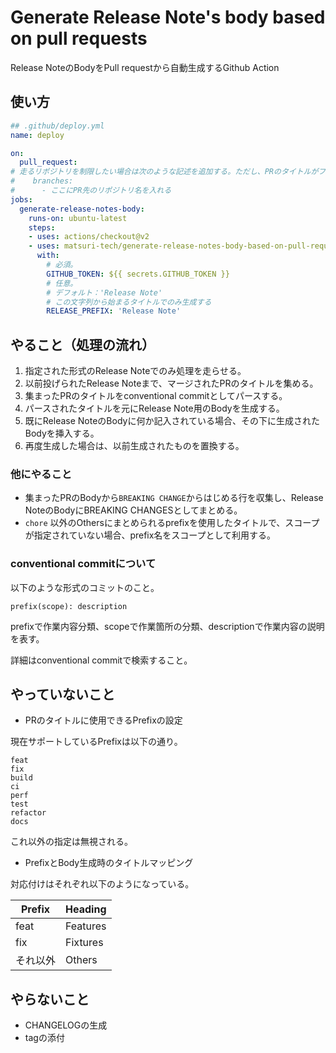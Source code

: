 
# Generate Release Note's body based on pull requests

Release NoteのBodyをPull requestから自動生成するGithub Action

## 使い方

```yml
## .github/deploy.yml
name: deploy

on: 
  pull_request:
# 走るリポジトリを制限したい場合は次のような記述を追加する。ただし、PRのタイトルがフォーマットにしたがっていない場合は即処理が中断するため、制限する意味はさほどない。
#    branches:
#      - ここにPR先のリポジトリ名を入れる
jobs:
  generate-release-notes-body:
    runs-on: ubuntu-latest
    steps:
    - uses: actions/checkout@v2
    - uses: matsuri-tech/generate-release-notes-body-based-on-pull-requests@v1
      with:
        # 必須。
        GITHUB_TOKEN: ${{ secrets.GITHUB_TOKEN }}
        # 任意。
        # デフォルト：'Release Note'
        # この文字列から始まるタイトルでのみ生成する
        RELEASE_PREFIX: 'Release Note'
```

## やること（処理の流れ）

1. 指定された形式のRelease Noteでのみ処理を走らせる。
2. 以前投げられたRelease Noteまで、マージされたPRのタイトルを集める。
3. 集まったPRのタイトルをconventional commitとしてパースする。
4. パースされたタイトルを元にRelease Note用のBodyを生成する。
5. 既にRelease NoteのBodyに何か記入されている場合、その下に生成されたBodyを挿入する。
6. 再度生成した場合は、以前生成されたものを置換する。

### 他にやること

- 集まったPRのBodyから`BREAKING CHANGE`からはじめる行を収集し、Release NoteのBodyにBREAKING CHANGESとしてまとめる。
- `chore` 以外のOthersにまとめられるprefixを使用したタイトルで、スコープが指定されていない場合、prefix名をスコープとして利用する。


### conventional commitについて

以下のような形式のコミットのこと。

```
prefix(scope): description
```

prefixで作業内容分類、scopeで作業箇所の分類、descriptionで作業内容の説明を表す。

詳細はconventional commitで検索すること。

## やっていないこと

- PRのタイトルに使用できるPrefixの設定

現在サポートしているPrefixは以下の通り。
```
feat
fix
build
ci
perf
test
refactor
docs
```

これ以外の指定は無視される。

- PrefixとBody生成時のタイトルマッピング

対応付けはそれぞれ以下のようになっている。

| Prefix | Heading |
| - | - |
| feat | Features |
| fix | Fixtures |
| それ以外 | Others |


## やらないこと

- CHANGELOGの生成
- tagの添付
